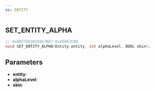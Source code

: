 ```yaml
---
ns: ENTITY
---
```

## SET_ENTITY_ALPHA

```c
// 0x0DF7692B1D9E7BA7 0xAE667CB0
void SET_ENTITY_ALPHA(Entity entity, int alphaLevel, BOOL skin);
```

## Parameters
* **entity**:
* **alphaLevel**:
* **skin**:
